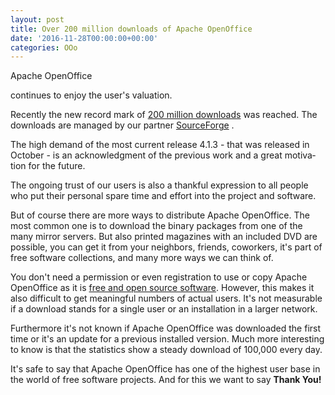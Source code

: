 ```yaml
---
layout: post
title: Over 200 million downloads of Apache OpenOffice
date: '2016-11-28T00:00:00+00:00'
categories: OOo
---
```

<style type="text/css">
	<!--
		@page { margin: 0.79in }
		P { margin-bottom: 0.08in }
	--></style>Apache OpenOffice
continues to enjoy the user's valuation.


  
  
  <p lang="en-US" style="margin-bottom: 0in;">Recently the new record
mark of <a href="http://www.openoffice.org/stats/downloads.html" target="_blank" title="More than 200 million downloads of Apache OpenOffice">200 million downloads</a> was reached. The
downloads are managed by our partner <a href="https://www.sourceforge.net/" target="_blank" title="SourceForge">SourceForge</a> .</p> 
  <p lang="en-US" style="margin-bottom: 0in;">The high demand of the
most current release 4.1.3 - that was released in October - is an
acknowledgment of the previous work and a great motivation for the
future.</p> 
  <p lang="en-US" style="margin-bottom: 0in;">The ongoing trust of our
users is also a thankful expression to all people who put their personal
spare time and effort into the project and software.</p> 
  <p lang="en-US" style="margin-bottom: 0in;">But of course there are
more ways to distribute Apache OpenOffice. The most common one is to
download the binary packages from one of the many mirror servers. But
also printed magazines with an included DVD are possible, you can get
it from your neighbors, friends, coworkers, it's part of free
software collections, and many more ways we can think of.</p> 
  <p lang="en-US" style="margin-bottom: 0in;">You don't need a
permission or even registration to use or copy Apache OpenOffice as
it is <a href="https://en.wikipedia.org/wiki/Free_and_open-source_software" target="_blank" title="Free and Open Source Software">free and open source software</a>.
However, this makes it also difficult to get meaningful numbers of
actual users. It's not measurable if a download stands for a single
user or an installation in a larger network.</p> 
  <p lang="en-US" style="margin-bottom: 0in;">Furthermore it's not known
if Apache OpenOffice was downloaded the first time or it's an update
for a previous installed version. Much more interesting to know is
that the statistics show a steady download of 100,000 every day.</p> 
  <p lang="en-US" style="margin-bottom: 0in;">It's safe to say that
Apache OpenOffice has one of the highest user base in the world of
free software projects. And for this we want to say <b>Thank You!</b></p>
